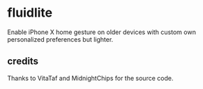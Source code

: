 # fluidlite
Enable iPhone X home gesture on older devices with custom own personalized preferences but lighter.
## credits
Thanks to VitaTaf and MidnightChips for the source code.
